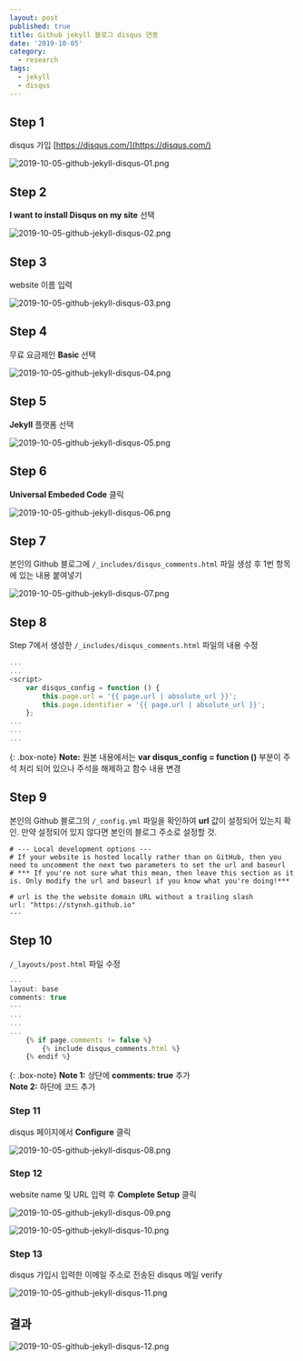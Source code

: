 ```yaml
---
layout: post
published: true
title: Github jekyll 블로그 disqus 연동
date: '2019-10-05'
category:
  - research
tags:
  - jekyll
  - disqus
---
```

## Step 1

disqus 가입 [https://disqus.com/](https://disqus.com/)

![2019-10-05-github-jekyll-disqus-01.png]({{site.baseurl}}/img/attached-post/2019-10-05-github-jekyll-disqus-01.png)


## Step 2

**I want to install Disqus on my site** 선택

![2019-10-05-github-jekyll-disqus-02.png]({{site.baseurl}}/img/attached-post/2019-10-05-github-jekyll-disqus-02.png)


## Step 3

website 이름 입력

![2019-10-05-github-jekyll-disqus-03.png]({{site.baseurl}}/img/attached-post/2019-10-05-github-jekyll-disqus-03.png)


## Step 4

무료 요금제인 **Basic** 선택

![2019-10-05-github-jekyll-disqus-04.png]({{site.baseurl}}/img/attached-post/2019-10-05-github-jekyll-disqus-04.png)


## Step 5

**Jekyll** 플랫폼 선택

![2019-10-05-github-jekyll-disqus-05.png]({{site.baseurl}}/img/attached-post/2019-10-05-github-jekyll-disqus-05.png)


## Step 6

**Universal Embeded Code** 클릭

![2019-10-05-github-jekyll-disqus-06.png]({{site.baseurl}}/img/attached-post/2019-10-05-github-jekyll-disqus-06.png)


## Step 7

본인의 Github 블로그에 `/_includes/disqus_comments.html` 파일 생성 후 1번 항목에 있는 내용 붙여넣기

![2019-10-05-github-jekyll-disqus-07.png]({{site.baseurl}}/img/attached-post/2019-10-05-github-jekyll-disqus-07.png)


## Step 8

Step 7에서 생성한 `/_includes/disqus_comments.html` 파일의 내용 수정
```javascript
...
...
<script>
	var disqus_config = function () {
    	this.page.url = '{{ page.url | absolute_url }}';
      	this.page.identifier = '{{ page.url | absolute_url }}';
    };    
...
...
...
```


{: .box-note}
**Note:** 원본 내용에서는 **var disqus_config = function ()** 부분이 주석 처리 되어 있으나 주석을 해제하고 함수 내용 변경


## Step 9

본인의 Github 블로그의 `/_config.yml` 파일을 확인하여 **url** 값이 설정되어 있는지 확인. 
만약 설정되어 있지 않다면 본인의 블로그 주소로 설정할 것.

```
# --- Local development options ---
# If your website is hosted locally rather than on GitHub, then you need to uncomment the next two parameters to set the url and baseurl
# *** If you're not sure what this mean, then leave this section as it is. Only modify the url and baseurl if you know what you're doing!***

# url is the the website domain URL without a trailing slash
url: "https://stynxh.github.io"
---
```


## Step 10

`/_layouts/post.html` 파일 수정

```javascript
---
layout: base
comments: true
---
...
...
...
    {% if page.comments != false %}
	    {% include disqus_comments.html %}
    {% endif %}  
```

{: .box-note}
**Note 1:** 상단에 **comments: true** 추가  
**Note 2:** 하단에 코드 추가


### Step 11

disqus 페이지에서 **Configure** 클릭

![2019-10-05-github-jekyll-disqus-08.png]({{site.baseurl}}/img/attached-post/2019-10-05-github-jekyll-disqus-08.png)


### Step 12

website name 및 URL 입력 후 **Complete Setup** 클릭

![2019-10-05-github-jekyll-disqus-09.png]({{site.baseurl}}/img/attached-post/2019-10-05-github-jekyll-disqus-09.png)

![2019-10-05-github-jekyll-disqus-10.png]({{site.baseurl}}/img/attached-post/2019-10-05-github-jekyll-disqus-10.png)


### Step 13

disqus 가입시 입력한 이메일 주소로 전송된 disqus 메일 verify

![2019-10-05-github-jekyll-disqus-11.png]({{site.baseurl}}/img/attached-post/2019-10-05-github-jekyll-disqus-11.png)


## 결과

![2019-10-05-github-jekyll-disqus-12.png]({{site.baseurl}}/img/attached-post/2019-10-05-github-jekyll-disqus-12.png)
